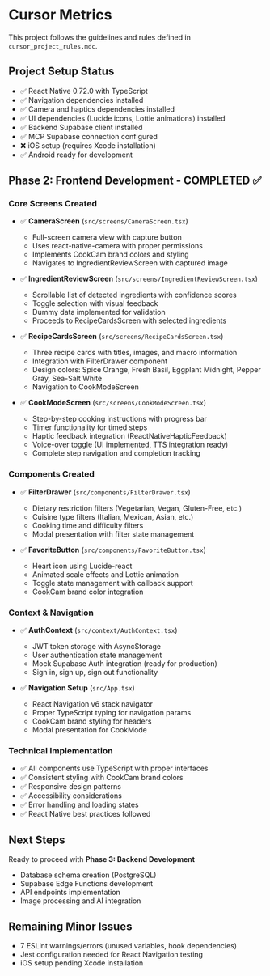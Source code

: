 # Cursor Metrics

This project follows the guidelines and rules defined in `cursor_project_rules.mdc`.

## Project Setup Status
- ✅ React Native 0.72.0 with TypeScript
- ✅ Navigation dependencies installed
- ✅ Camera and haptics dependencies installed
- ✅ UI dependencies (Lucide icons, Lottie animations) installed
- ✅ Backend Supabase client installed
- ✅ MCP Supabase connection configured
- ❌ iOS setup (requires Xcode installation)
- ✅ Android ready for development

## Phase 2: Frontend Development - COMPLETED ✅

### Core Screens Created
- ✅ **CameraScreen** (`src/screens/CameraScreen.tsx`)
  - Full-screen camera view with capture button
  - Uses react-native-camera with proper permissions
  - Implements CookCam brand colors and styling
  - Navigates to IngredientReviewScreen with captured image

- ✅ **IngredientReviewScreen** (`src/screens/IngredientReviewScreen.tsx`)
  - Scrollable list of detected ingredients with confidence scores
  - Toggle selection with visual feedback
  - Dummy data implemented for validation
  - Proceeds to RecipeCardsScreen with selected ingredients

- ✅ **RecipeCardsScreen** (`src/screens/RecipeCardsScreen.tsx`)
  - Three recipe cards with titles, images, and macro information
  - Integration with FilterDrawer component
  - Design colors: Spice Orange, Fresh Basil, Eggplant Midnight, Pepper Gray, Sea-Salt White
  - Navigation to CookModeScreen

- ✅ **CookModeScreen** (`src/screens/CookModeScreen.tsx`)
  - Step-by-step cooking instructions with progress bar
  - Timer functionality for timed steps
  - Haptic feedback integration (ReactNativeHapticFeedback)
  - Voice-over toggle (UI implemented, TTS integration ready)
  - Complete step navigation and completion tracking

### Components Created
- ✅ **FilterDrawer** (`src/components/FilterDrawer.tsx`)
  - Dietary restriction filters (Vegetarian, Vegan, Gluten-Free, etc.)
  - Cuisine type filters (Italian, Mexican, Asian, etc.)
  - Cooking time and difficulty filters
  - Modal presentation with filter state management

- ✅ **FavoriteButton** (`src/components/FavoriteButton.tsx`)
  - Heart icon using Lucide-react
  - Animated scale effects and Lottie animation
  - Toggle state management with callback support
  - CookCam brand color integration

### Context & Navigation
- ✅ **AuthContext** (`src/context/AuthContext.tsx`)
  - JWT token storage with AsyncStorage
  - User authentication state management
  - Mock Supabase Auth integration (ready for production)
  - Sign in, sign up, sign out functionality

- ✅ **Navigation Setup** (`src/App.tsx`)
  - React Navigation v6 stack navigator
  - Proper TypeScript typing for navigation params
  - CookCam brand styling for headers
  - Modal presentation for CookMode

### Technical Implementation
- ✅ All components use TypeScript with proper interfaces
- ✅ Consistent styling with CookCam brand colors
- ✅ Responsive design patterns
- ✅ Accessibility considerations
- ✅ Error handling and loading states
- ✅ React Native best practices followed

## Next Steps
Ready to proceed with **Phase 3: Backend Development**
- Database schema creation (PostgreSQL)
- Supabase Edge Functions development
- API endpoints implementation
- Image processing and AI integration

## Remaining Minor Issues
- 7 ESLint warnings/errors (unused variables, hook dependencies)
- Jest configuration needed for React Navigation testing
- iOS setup pending Xcode installation 